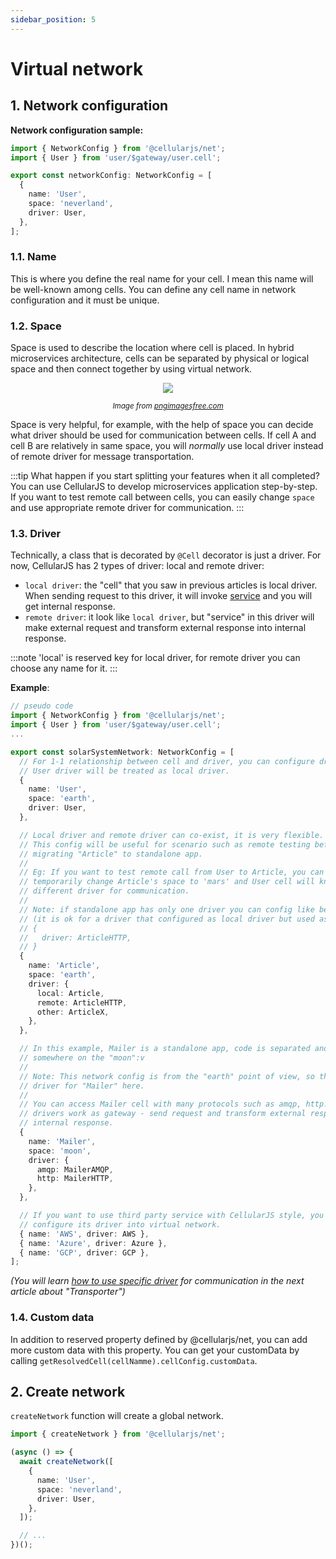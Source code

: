 ```yaml
---
sidebar_position: 5
---
```


# Virtual network
## 1. Network configuration
**Network configuration sample:**
```ts
import { NetworkConfig } from '@cellularjs/net';
import { User } from 'user/$gateway/user.cell';

export const networkConfig: NetworkConfig = [
  {
    name: 'User',
    space: 'neverland',
    driver: User,
  },
];
```

### 1.1. Name
This is where you define the real name for your cell. I mean this name will be well-known among cells. You can define any cell name in network configuration and it must be unique.

### 1.2. Space
Space is used to describe the location where cell is placed. In hybrid microservices architecture, cells can be separated by physical or logical space and then connect together by using virtual network.

<div align="center">
  <div><img src='/img/solar-system.png' /></div>

  <sub><i>Image from <a href='http://www.pngimagesfree.com'>pngimagesfree.com</a></i></sub>
</div>

Space is very helpful, for example, with the help of space you can decide what driver should be used for communication between cells. If cell A and cell B are relatively in same space, you will _normally_ use local driver instead of remote driver for message transportation.

:::tip
What happen if you start splitting your features when it all completed? You can use CellularJS to develop microservices application step-by-step. If you want to test remote call between cells, you can easily change `space` and use appropriate remote driver for communication.
:::

### 1.3. Driver
Technically, a class that is decorated by `@Cell` decorator is just a driver. For now, CellularJS has 2 types of driver: local and remote driver:
- `local driver`:  the "cell" that you saw in previous articles is local driver. When sending request to this driver, it will invoke [service](/docs/foundation/net/service) and you will get internal response.
- `remote driver`: it look like `local driver`, but "service" in this driver will make external request and transform external response into internal response.

:::note
'local' is reserved key for local driver, for remote driver you can choose any name for it.
:::

**Example**:
```ts
// pseudo code
import { NetworkConfig } from '@cellularjs/net';
import { User } from 'user/$gateway/user.cell';
...

export const solarSystemNetwork: NetworkConfig = [
  // For 1-1 relationship between cell and driver, you can configure driver like below.
  // User driver will be treated as local driver.
  {
    name: 'User',
    space: 'earth',
    driver: User,
  },

  // Local driver and remote driver can co-exist, it is very flexible.
  // This config will be useful for scenario such as remote testing before
  // migrating "Article" to standalone app.
  //
  // Eg: If you want to test remote call from User to Article, you can
  // temporarily change Article's space to 'mars' and User cell will know it need to use
  // different driver for communication.
  //
  // Note: if standalone app has only one driver you can config like below:
  // (it is ok for a driver that configured as local driver but used as remote driver)
  // {
  //   driver: ArticleHTTP,
  // }
  {
    name: 'Article',
    space: 'earth',
    driver: {
      local: Article,
      remote: ArticleHTTP,
      other: ArticleX,
    },
  },

  // In this example, Mailer is a standalone app, code is separated and deployed
  // somewhere on the "moon":v
  //
  // Note: This network config is from the "earth" point of view, so there is no local
  // driver for "Mailer" here.
  //
  // You can access Mailer cell with many protocols such as amqp, http. These below
  // drivers work as gateway - send request and transform external response into
  // internal response.
  {
    name: 'Mailer',
    space: 'moon',
    driver: {
      amqp: MailerAMQP,
      http: MailerHTTP,
    },
  },

  // If you want to use third party service with CellularJS style, you can easily
  // configure its driver into virtual network.
  { name: 'AWS', driver: AWS },
  { name: 'Azure', driver: Azure },
  { name: 'GCP', driver: GCP },
];
```

*(You will learn [how to use specific driver](/docs/foundation/net/transporter#2-using-specific-driver) for communication in the next article about "Transporter")*

### 1.4. Custom data
In addition to reserved property defined by @cellularjs/net, you can add more custom data with this property. You can get your customData by calling `getResolvedCell(cellNamme).cellConfig.customData`.

## 2. Create network
`createNetwork` function will create a global network.

```ts
import { createNetwork } from '@cellularjs/net';

(async () => {
  await createNetwork([
    {
      name: 'User',
      space: 'neverland',
      driver: User,
    },
  ]);

  // ...
})();

```
